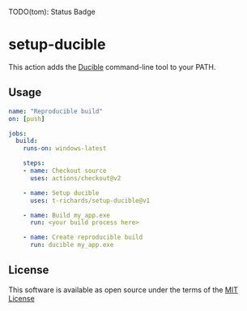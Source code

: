 TODO(tom): Status Badge

# setup-ducible

This action adds the [Ducible][ducible] command-line tool to your PATH.

[ducible]: https://github.com/jasonwhite/ducible

## Usage

```yaml
name: "Reproducible build"
on: [push]

jobs:
  build:
    runs-on: windows-latest

    steps:
    - name: Checkout source
      uses: actions/checkout@v2

    - name: Setup ducible
      uses: t-richards/setup-ducible@v1

    - name: Build my_app.exe
      run: <your build process here>

    - name: Create reproducible build
      run: ducible my_app.exe
```

## License

This software is available as open source under the terms of the [MIT License][license]

[license]: ./LICENSE
